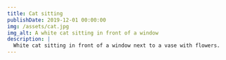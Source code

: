 ```yaml
---
title: Cat sitting
publishDate: 2019-12-01 00:00:00
img: /assets/cat.jpg
img_alt: A white cat sitting in front of a window
description: |
  White cat sitting in front of a window next to a vase with flowers.
---
```

